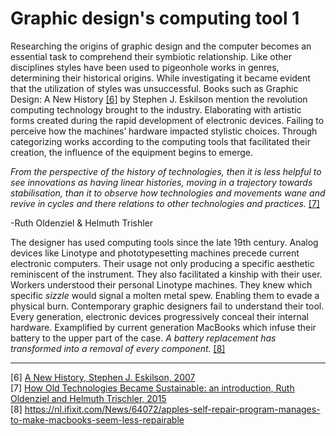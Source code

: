 # Graphic design's computing tool 1



Researching the origins of graphic design and the computer becomes an essential task to comprehend their symbiotic relationship. Like other disciplines styles have been used to pigeonhole works in genres, determining their historical origins. While investigating it became evident that the utilization of styles was unsuccessful. Books such as Graphic Design: A New History <a href="https://archive.org/details/graphicdesignnew00eski/page/n9/mode/2up" target=“_blank”>[6]</a> by Stephen J. Eskilson mention the revolution computing technology brought to the industry. Elaborating with artistic forms created during the rapid development of electronic devices. Failing to perceive how the machines’ hardware impacted stylistic choices. Through categorizing works according to the computing tools that facilitated their creation, the influence of the equipment begins to emerge.

*From the perspective of the history of technologies, then it is less helpful to see innovations as having linear histories, moving in a trajectory towards stabilisation, than it to observe how technologies and movements wane and revive in cycles and there relations to other technologies and practices.* <a href="https://www.berghahnbooks.com/downloads/intros/OldenzielCycling_intro.pdf" target=“_blank”>[7]</a>

-Ruth Oldenziel & Helmuth Trishler  

The designer has used computing tools since the late 19th century. Analog devices like Linotype and phototypesetting machines precede current electronic computers. Their usage not only producing a specific aesthetic reminiscent of the instrument. They also facilitated a kinship with their user. Workers understood their personal Linotype machines. They knew which specific *sizzle* would signal a molten metal spew. Enabling them to evade a physical burn. Contemporary graphic designers fail to understand their tool. Every generation, electronic devices progressively conceal their internal hardware. Examplified by current generation MacBooks which infuse their battery to the upper part of the case. *A battery replacement has transformed into a removal of every component.* <a href="https://nl.ifixit.com/News/64072/apples-self-repair-program-manages-to-make-macbooks-seem-less-repairable" target=“_blank”>[8]</a> 

___

[6] <a href="https://archive.org/details/graphicdesignnew00eski/page/n9/mode/2up" target=“_blank”> A New History, Stephen J. Eskilson, 2007</a> <br>
[7] <a href="https://www.berghahnbooks.com/downloads/intros/OldenzielCycling_intro.pdf" target=“_blank”> How Old Technologies Became Sustainable: an introduction, Ruth Oldenziel and Helmuth Trischler, 2015 </a> <br>
[8] https://nl.ifixit.com/News/64072/apples-self-repair-program-manages-to-make-macbooks-seem-less-repairable 
